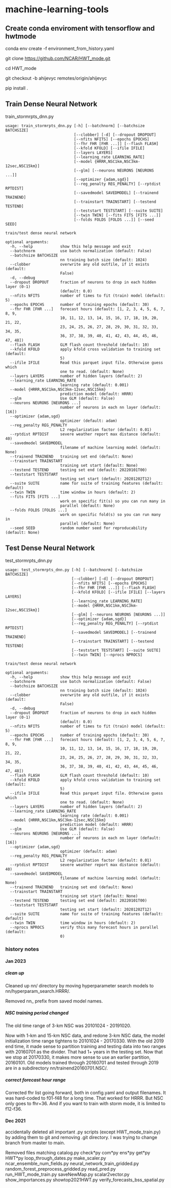 # machine-learning-tools

## Create conda enviroment with tensorflow and hwtmode

conda env create -f environment_from_history.yaml

git clone https://github.com/NCAR/HWT_mode.git

cd HWT_mode

git checkout -b ahijevyc remotes/origin/ahijevyc

pip install . 

## Train Dense Neural Network

train_stormrpts_dnn.py

```
usage: train_stormrpts_dnn.py [-h] [--batchnorm] [--batchsize BATCHSIZE]
                              [--clobber] [-d] [--dropout DROPOUT]
                              [--nfits NFITS] [--epochs EPOCHS]
                              [--fhr FHR [FHR ...]] [--flash FLASH]
                              [--kfold KFOLD] [--ifile IFILE]
                              [--layers LAYERS]
                              [--learning_rate LEARNING_RATE]
                              [--model {HRRR,NSC1km,NSC3km-12sec,NSC15km}]
                              [--glm] [--neurons NEURONS [NEURONS ...]]
                              [--optimizer {adam,sgd}]
                              [--reg_penalty REG_PENALTY] [--rptdist RPTDIST]
                              [--savedmodel SAVEDMODEL] [--trainend TRAINEND]
                              [--trainstart TRAINSTART] [--testend TESTEND]
                              [--teststart TESTSTART] [--suite SUITE]
                              [--twin TWIN] [--fits FITS [FITS ...]]
                              [--folds FOLDS [FOLDS ...]] [--seed SEED]

train/test dense neural network

optional arguments:
  -h, --help            show this help message and exit
  --batchnorm           use batch normalization (default: False)
  --batchsize BATCHSIZE
                        nn training batch size (default: 1024)
  --clobber             overwrite any old outfile, if it exists (default:
                        False)
  -d, --debug
  --dropout DROPOUT     fraction of neurons to drop in each hidden layer (0-1)
                        (default: 0.0)
  --nfits NFITS         number of times to fit (train) model (default: 5)
  --epochs EPOCHS       number of training epochs (default: 30)
  --fhr FHR [FHR ...]   forecast hours (default: [1, 2, 3, 4, 5, 6, 7, 8, 9,
                        10, 11, 12, 13, 14, 15, 16, 17, 18, 19, 20, 21, 22,
                        23, 24, 25, 26, 27, 28, 29, 30, 31, 32, 33, 34, 35,
                        36, 37, 38, 39, 40, 41, 42, 43, 44, 45, 46, 47, 48])
  --flash FLASH         GLM flash count threshold (default: 10)
  --kfold KFOLD         apply kfold cross validation to training set (default:
                        5)
  --ifile IFILE         Read this parquet input file. Otherwise guess which
                        one to read. (default: None)
  --layers LAYERS       number of hidden layers (default: 2)
  --learning_rate LEARNING_RATE
                        learning rate (default: 0.001)
  --model {HRRR,NSC1km,NSC3km-12sec,NSC15km}
                        prediction model (default: HRRR)
  --glm                 Use GLM (default: False)
  --neurons NEURONS [NEURONS ...]
                        number of neurons in each nn layer (default: [16])
  --optimizer {adam,sgd}
                        optimizer (default: adam)
  --reg_penalty REG_PENALTY
                        L2 regularization factor (default: 0.01)
  --rptdist RPTDIST     severe weather report max distance (default: 40)
  --savedmodel SAVEDMODEL
                        filename of machine learning model (default: None)
  --trainend TRAINEND   training set end (default: None)
  --trainstart TRAINSTART
                        training set start (default: None)
  --testend TESTEND     testing set end (default: 20220101T00)
  --teststart TESTSTART
                        testing set start (default: 20201202T12)
  --suite SUITE         name for suite of training features (default: default)
  --twin TWIN           time window in hours (default: 2)
  --fits FITS [FITS ...]
                        work on specific fit(s) so you can run many in
                        parallel (default: None)
  --folds FOLDS [FOLDS ...]
                        work on specific fold(s) so you can run many in
                        parallel (default: None)
  --seed SEED           random number seed for reproducability (default: None)
```

## Test Dense Neural Network

test_stormrpts_dnn.py

```
usage: test_stormrpts_dnn.py [-h] [--batchnorm] [--batchsize BATCHSIZE]
                             [--clobber] [-d] [--dropout DROPOUT]
                             [--nfits NFITS] [--epochs EPOCHS]
                             [--fhr FHR [FHR ...]] [--flash FLASH]
                             [--kfold KFOLD] [--ifile IFILE] [--layers LAYERS]
                             [--learning_rate LEARNING_RATE]
                             [--model {HRRR,NSC1km,NSC3km-12sec,NSC15km}]
                             [--glm] [--neurons NEURONS [NEURONS ...]]
                             [--optimizer {adam,sgd}]
                             [--reg_penalty REG_PENALTY] [--rptdist RPTDIST]
                             [--savedmodel SAVEDMODEL] [--trainend TRAINEND]
                             [--trainstart TRAINSTART] [--testend TESTEND]
                             [--teststart TESTSTART] [--suite SUITE]
                             [--twin TWIN] [--nprocs NPROCS]

train/test dense neural network

optional arguments:
  -h, --help            show this help message and exit
  --batchnorm           use batch normalization (default: False)
  --batchsize BATCHSIZE
                        nn training batch size (default: 1024)
  --clobber             overwrite any old outfile, if it exists (default:
                        False)
  -d, --debug
  --dropout DROPOUT     fraction of neurons to drop in each hidden layer (0-1)
                        (default: 0.0)
  --nfits NFITS         number of times to fit (train) model (default: 5)
  --epochs EPOCHS       number of training epochs (default: 30)
  --fhr FHR [FHR ...]   forecast hours (default: [1, 2, 3, 4, 5, 6, 7, 8, 9,
                        10, 11, 12, 13, 14, 15, 16, 17, 18, 19, 20, 21, 22,
                        23, 24, 25, 26, 27, 28, 29, 30, 31, 32, 33, 34, 35,
                        36, 37, 38, 39, 40, 41, 42, 43, 44, 45, 46, 47, 48])
  --flash FLASH         GLM flash count threshold (default: 10)
  --kfold KFOLD         apply kfold cross validation to training set (default:
                        5)
  --ifile IFILE         Read this parquet input file. Otherwise guess which
                        one to read. (default: None)
  --layers LAYERS       number of hidden layers (default: 2)
  --learning_rate LEARNING_RATE
                        learning rate (default: 0.001)
  --model {HRRR,NSC1km,NSC3km-12sec,NSC15km}
                        prediction model (default: HRRR)
  --glm                 Use GLM (default: False)
  --neurons NEURONS [NEURONS ...]
                        number of neurons in each nn layer (default: [16])
  --optimizer {adam,sgd}
                        optimizer (default: adam)
  --reg_penalty REG_PENALTY
                        L2 regularization factor (default: 0.01)
  --rptdist RPTDIST     severe weather report max distance (default: 40)
  --savedmodel SAVEDMODEL
                        filename of machine learning model (default: None)
  --trainend TRAINEND   training set end (default: None)
  --trainstart TRAINSTART
                        training set start (default: None)
  --testend TESTEND     testing set end (default: 20220101T00)
  --teststart TESTSTART
                        testing set start (default: 20201202T12)
  --suite SUITE         name for suite of training features (default: default)
  --twin TWIN           time window in hours (default: 2)
  --nprocs NPROCS       verify this many forecast hours in parallel (default:
                        0)
```

### history notes

#### Jan 2023

##### clean up

Cleaned up nn/ directory by moving hyperparameter search models to nn/hyperparam_search.HRRR/.

Removed nn_ prefix from saved model names.

##### NSC training period changed

The old time range of 3-km NSC was 20101024 - 20191020.

Now with 1-km and 15-km NSC data, and redone 3-km NSC data, the model initialization
time range tightens to 20101024 - 20170330.
With the old 2019 end time, it made sense to partition training and 
testing data into two ranges with 20160701 as the divider. That had 1+ years in the testing set.
Now that we stop at 20170330, it makes more sense to use an earlier partition, 20160101. 
Old models trained through 20160701 and tested through 2019 are in a subdirectory nn/trainend20160701.NSC/.

##### correct forecast hour range

Corrected fhr list going forward, both in config.yaml and output filenames. It was hard-coded to 
f01-f48 for a long time. That worked for HRRR. But NSC only goes to fhr=36. And if you want to train with 
storm mode, it is limited to f12-f36. 

#### Dec 2021

accidentally deleted all important .py scripts (except HWT_mode_train.py) by adding them to git
and removing .git directory. I was trying to change branch from master to main.

Removed files matching
catalog.py check\*py com\*py ens\*py get\*py HWT\*py loop_through_dates.py make_scaler.py ncar_ensemble_num_fields.py neural_network_train_gridded.py random_forest_preprocess_gridded.py read_pred.py run_HWT_mode_train.py saveNewMap.py scalar2vector.py show_importances.py showtop2021HWT.py verify_forecasts_bss_spatial.py
